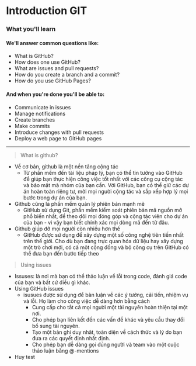 # Introduction GIT

### What you'll learn
#### We'll answer common questions like:

* What is GitHub?
* How does one use GitHub?
* What are issues and pull requests?
* How do you create a branch and a commit?
* How do you use GitHub Pages?

#### And when you're done you'll be able to:
* Communicate in issues
* Manage notifications
* Create branches
* Make commits
* Introduce changes with pull requests
* Deploy a web page to GitHub pages
---
> What is github?
* Về cơ bản, github là một nền tảng cộng tác
    * Từ phần mềm đến tài liệu pháp lý, bạn có thể tin tưởng vào GitHub để giúp bạn thực hiện công việc tốt nhất với các công cụ cộng tác và bảo mật mà nhóm của bạn cần. Với GitHub, bạn có thể giữ các dự án hoàn toàn riêng tư, mời mọi người cộng tác và sắp xếp hợp lý mọi bước trong dự án của bạn.
* Github cũng là phần mềm quản lý phiên bản mạnh mẽ
    * GitHub sử dụng Git, phần mềm kiểm soát phiên bản mã nguồn mở phổ biến nhất, để theo dõi mọi đóng góp và cộng tác viên cho dự án của bạn - vì vậy bạn biết chính xác mọi dòng mã đến từ đâu.
* Github giúp đỡ mọi người còn nhiều hơn thế
    * GitHub được sử dụng để xây dựng một số công nghệ tiên tiến nhất trên thế giới. Cho dù bạn đang trực quan hóa dữ liệu hay xây dựng một trò chơi mới, có cả một cộng đồng và bộ công cụ trên GitHub có thể đưa bạn đến bước tiếp theo

> Using issues
* Issuses: là nơi mà bạn có thể thảo luận về lỗi trong code, đánh giá code của bạn và bất cứ điều gì khác.
* Using GitHub issues
    *  isusues được sử dụng để bàn luận về các ý tưởng, cải tiến, nhiệm vụ và lỗi. Họ làm cho công việc dễ dàng hơn bằng cách
        *  Cung cấp cho tắt cả mọi người một tài nguyên hoàn thiện tại một nơi.
        * Cho phép bạn liên kết đến các vấn đề khác và yêu cầu thay đổi bổ sung tài nguyên.
        * Tạo một bản ghi duy nhât, toàn diện về cách thức và lý do bạn đưa ra các quyết định nhất định.
        * Cho phép bạn dễ dàng gọi đúng người và team vào một cuộc thảo luận bằng @-mentions 
* Huy test